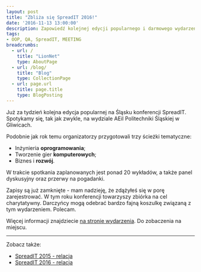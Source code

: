 ```yaml
---
layout: post
title: "Zbliża się SpreadIT 2016!"
date: '2016-11-13 13:00:00'
description: Zapowiedź kolejnej edycji popularnego i darmowego wydarzenia dla programistów ze Śląska i nie tylko.
tags:
- OOP, QA, SpreadIT, MEETING
breadcrumbs:
  - url: /
    title: "LionNet"
    type: AboutPage
  - url: /blog/
    title: "Blog"
    type: CollectionPage
  - url: page.url
    title: page.title
    type: BlogPosting
---
```


Już za tydzień kolejna edycja popularnej na Śląsku konferencji SpreadIT. Spotykamy 
się, tak jak zwykle, na wydziale AEiI Politechniki Śląskiej w Gliwicach.

Podobnie jak rok temu organizatorzy przygotowali trzy ścieżki tematyczne:

* Inżynieria **oprogramowania**;
* Tworzenie gier **komputerowych**;
* Biznes i **rozwój**.

W trakcie spotkania zaplanowanych jest ponad 20 wykładów, a także panel dyskusyjny 
oraz przerwy na pogadanki.

Zapisy są już zamknięte - mam nadzieję, że zdążyłeś się w porę zarejestrować.
W tym roku konferencji towarzyszy zbiórka na cel charytatywny. Darczyńcy mogą
odebrać bardzo fajną koszulkę związaną z tym wydarzeniem. Polecam.

Więcej informacji znajdziecie [na stronie wydarzenia][1]. Do zobaczenia na miejscu.

[1]: http://spreadit.pl/

* * *

Zobacz także:

* [SpreadIT 2015 - relacja]({{site.url}}/2015/11/22/spreadit-2015-relacja.html)
* [SpreadIT 2016 - relacja]({{site.url}}/2016/11/20/spreadit-2016-relacja.html)


